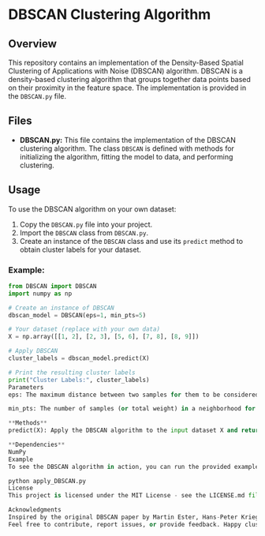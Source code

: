 # DBSCAN Clustering Algorithm

## Overview

This repository contains an implementation of the Density-Based Spatial Clustering of Applications with Noise (DBSCAN) algorithm. DBSCAN is a density-based clustering algorithm that groups together data points based on their proximity in the feature space. The implementation is provided in the `DBSCAN.py` file.

## Files

- **DBSCAN.py:** This file contains the implementation of the DBSCAN clustering algorithm. The class `DBSCAN` is defined with methods for initializing the algorithm, fitting the model to data, and performing clustering.

## Usage

To use the DBSCAN algorithm on your own dataset:

1. Copy the `DBSCAN.py` file into your project.
2. Import the `DBSCAN` class from `DBSCAN.py`.
3. Create an instance of the `DBSCAN` class and use its `predict` method to obtain cluster labels for your dataset.

### Example:

```python
from DBSCAN import DBSCAN
import numpy as np

# Create an instance of DBSCAN
dbscan_model = DBSCAN(eps=1, min_pts=5)

# Your dataset (replace with your own data)
X = np.array([[1, 2], [2, 3], [5, 6], [7, 8], [8, 9]])

# Apply DBSCAN
cluster_labels = dbscan_model.predict(X)

# Print the resulting cluster labels
print("Cluster Labels:", cluster_labels)
Parameters
eps: The maximum distance between two samples for them to be considered as in the same neighborhood. Default value is 1.

min_pts: The number of samples (or total weight) in a neighborhood for a point to be considered as a core point. Default value is 5.

**Methods**
predict(X): Apply the DBSCAN algorithm to the input dataset X and return an array of cluster labels.

**Dependencies**
NumPy
Example
To see the DBSCAN algorithm in action, you can run the provided example script:

python apply_DBSCAN.py
License
This project is licensed under the MIT License - see the LICENSE.md file for details.

Acknowledgments
Inspired by the original DBSCAN paper by Martin Ester, Hans-Peter Kriegel, Jörg Sander, Xiaowei Xu (Link to Paper)
Feel free to contribute, report issues, or provide feedback. Happy clustering!
